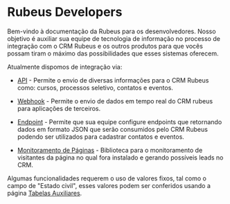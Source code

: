 # Rubeus Developers

Bem-vindo à documentação da Rubeus para os desenvolvedores. Nosso objetivo é auxiliar sua equipe de tecnologia de informação no processo de integração com o CRM Rubeus e os outros produtos para que vocês possam tiram o máximo das possibilidades que esses sistemas oferecem.

Atualmente dispomos de integração via:
    
* [API](api_crm/apresentacao.md) - Permite o envio de diversas informações para o CRM Rubeus como: cursos, processos seletivo, contatos e eventos.

* [Webhook](webhook.md) - Permite o envio de dados em tempo real do CRM rubeus para aplicações de terceiros.

* [Endpoint](endpoint.md) - Permite que sua equipe configure endpoints que retornando dados em formato JSON que serão consumidos pelo CRM Rubeus podendo ser utilizados para cadastrar contatos e eventos.

* [Monitoramento de Páginas](lead_tracking/apresentacao.md) - Biblioteca para o monitoramento de visitantes da página no qual fora instalado e gerando possíveis leads no CRM.

Algumas funcionalidades requerem o uso de valores fixos, tal como o campo de "Estado civil", esses valores podem ser conferidos usando a página [Tabelas Auxiliares](tabelasauxiliares.md).